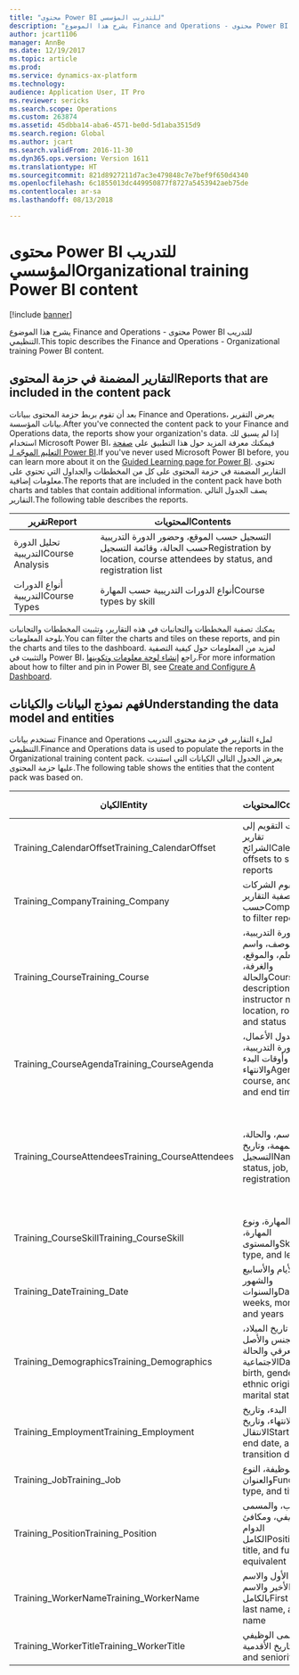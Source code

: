 ```yaml
---
title: "محتوى Power BI للتدريب المؤسسي"
description: "يشرح هذا الموضوع Finance and Operations - محتوى Power BI للتدريب التنظيمي."
author: jcart1106
manager: AnnBe
ms.date: 12/19/2017
ms.topic: article
ms.prod: 
ms.service: dynamics-ax-platform
ms.technology: 
audience: Application User, IT Pro
ms.reviewer: sericks
ms.search.scope: Operations
ms.custom: 263874
ms.assetid: 45dbba14-aba6-4571-be0d-5d1aba3515d9
ms.search.region: Global
ms.author: jcart
ms.search.validFrom: 2016-11-30
ms.dyn365.ops.version: Version 1611
ms.translationtype: HT
ms.sourcegitcommit: 821d8927211d7ac3e479848c7e7bef9f650d4340
ms.openlocfilehash: 6c1855013dc449950877f8727a5453942aeb75de
ms.contentlocale: ar-sa
ms.lasthandoff: 08/13/2018

---
```


# <a name="organizational-training-power-bi-content"></a><span data-ttu-id="6716a-103">محتوى Power BI للتدريب المؤسسي</span><span class="sxs-lookup"><span data-stu-id="6716a-103">Organizational training Power BI content</span></span>

[!include [banner](../includes/banner.md)]

<span data-ttu-id="6716a-104">يشرح هذا الموضوع Finance and Operations - محتوى Power BI للتدريب التنظيمي.</span><span class="sxs-lookup"><span data-stu-id="6716a-104">This topic describes the Finance and Operations - Organizational training Power BI content.</span></span>

## <a name="reports-that-are-included-in-the-content-pack"></a><span data-ttu-id="6716a-105">التقارير المضمنة في حزمة المحتوى</span><span class="sxs-lookup"><span data-stu-id="6716a-105">Reports that are included in the content pack</span></span>
<span data-ttu-id="6716a-106">بعد أن تقوم بربط حزمة المحتوى ببيانات Finance and Operations، يعرض التقرير بيانات المؤسسة.</span><span class="sxs-lookup"><span data-stu-id="6716a-106">After you've connected the content pack to your Finance and Operations data, the reports show your organization's data.</span></span> <span data-ttu-id="6716a-107">إذا لم يسبق لك استخدام Microsoft Power BI، فيمكنك معرفة المزيد حول هذا التطبيق على [صفحة التعليم الموجّه لـ Power BI](https://powerbi.microsoft.com/en-us/guided-learning/?WT.mc_id=PBIService_GetData).</span><span class="sxs-lookup"><span data-stu-id="6716a-107">If you've never used Microsoft Power BI before, you can learn more about it on the [Guided Learning page for Power BI](https://powerbi.microsoft.com/en-us/guided-learning/?WT.mc_id=PBIService_GetData).</span></span> <span data-ttu-id="6716a-108">تحتوي التقارير المضمنة في حزمة المحتوى على كل من المخططات والجداول التي تحتوي على معلومات إضافية.</span><span class="sxs-lookup"><span data-stu-id="6716a-108">The reports that are included in the content pack have both charts and tables that contain additional information.</span></span> <span data-ttu-id="6716a-109">يصف الجدول التالي التقارير.</span><span class="sxs-lookup"><span data-stu-id="6716a-109">The following table describes the reports.</span></span>

| <span data-ttu-id="6716a-110">تقرير</span><span class="sxs-lookup"><span data-stu-id="6716a-110">Report</span></span>          | <span data-ttu-id="6716a-111">المحتويات</span><span class="sxs-lookup"><span data-stu-id="6716a-111">Contents</span></span>                                                                    |
|-----------------|-----------------------------------------------------------------------------|
| <span data-ttu-id="6716a-112">تحليل الدورة التدريبية</span><span class="sxs-lookup"><span data-stu-id="6716a-112">Course Analysis</span></span> | <span data-ttu-id="6716a-113">التسجيل حسب الموقع، وحضور الدورة التدريبية حسب الحالة، وقائمة التسجيل</span><span class="sxs-lookup"><span data-stu-id="6716a-113">Registration by location, course attendees by status, and registration list</span></span> |
| <span data-ttu-id="6716a-114">أنواع الدورات التدريبية</span><span class="sxs-lookup"><span data-stu-id="6716a-114">Course Types</span></span>    | <span data-ttu-id="6716a-115">أنواع الدورات التدريبية حسب المهارة</span><span class="sxs-lookup"><span data-stu-id="6716a-115">Course types by skill</span></span>                                                       |

<span data-ttu-id="6716a-116">يمكنك تصفية المخططات والتجانبات في هذه التقارير، وتثبيت المخططات والتجانبات بلوحة المعلومات.</span><span class="sxs-lookup"><span data-stu-id="6716a-116">You can filter the charts and tiles on these reports, and pin the charts and tiles to the dashboard.</span></span> <span data-ttu-id="6716a-117">لمزيد من المعلومات حول كيفية التصفية والتثبيت في Power BI، راجع [إنشاء لوحة معلومات وتكوينها](https://powerbi.microsoft.com/en-us/guided-learning/powerbi-learning-4-2-create-configure-dashboards).</span><span class="sxs-lookup"><span data-stu-id="6716a-117">For more information about how to filter and pin in Power BI, see [Create and Configure A Dashboard](https://powerbi.microsoft.com/en-us/guided-learning/powerbi-learning-4-2-create-configure-dashboards).</span></span>

## <a name="understanding-the-data-model-and-entities"></a><span data-ttu-id="6716a-118">فهم نموذج البيانات والكيانات</span><span class="sxs-lookup"><span data-stu-id="6716a-118">Understanding the data model and entities</span></span>
<span data-ttu-id="6716a-119">تستخدم بيانات Finance and Operations لملء التقارير في حزمة محتوى التدريب التنظيمي.</span><span class="sxs-lookup"><span data-stu-id="6716a-119">Finance and Operations data is used to populate the reports in the Organizational training content pack.</span></span> <span data-ttu-id="6716a-120">يعرض الجدول التالي الكيانات التي استندت عليها حزمة المحتوى.</span><span class="sxs-lookup"><span data-stu-id="6716a-120">The following table shows the entities that the content pack was based on.</span></span>

| <span data-ttu-id="6716a-121">الكيان</span><span class="sxs-lookup"><span data-stu-id="6716a-121">Entity</span></span>                    | <span data-ttu-id="6716a-122">المحتويات</span><span class="sxs-lookup"><span data-stu-id="6716a-122">Contents</span></span>                                                         | <span data-ttu-id="6716a-123">العلاقات مع الكيانات الأخرى</span><span class="sxs-lookup"><span data-stu-id="6716a-123">Relationships with other entities</span></span> |
|---------------------------|------------------------------------------------------------------|-----------------------------------|
| <span data-ttu-id="6716a-124">Training\_CalendarOffset</span><span class="sxs-lookup"><span data-stu-id="6716a-124">Training\_CalendarOffset</span></span>  | <span data-ttu-id="6716a-125">مقاصات التقويم إلى تقارير الشرائح</span><span class="sxs-lookup"><span data-stu-id="6716a-125">Calendar offsets to slice reports</span></span>                                | <span data-ttu-id="6716a-126">Training\_CourseAgenda, Training\_CourseAttendees</span><span class="sxs-lookup"><span data-stu-id="6716a-126">Training\_CourseAgenda, Training\_CourseAttendees</span></span> |
| <span data-ttu-id="6716a-127">Training\_Company</span><span class="sxs-lookup"><span data-stu-id="6716a-127">Training\_Company</span></span>         | <span data-ttu-id="6716a-128">تقوم الشركات بتصفية التقارير حسب</span><span class="sxs-lookup"><span data-stu-id="6716a-128">Companies to filter reports by</span></span>                                   | <span data-ttu-id="6716a-129">Training\_CourseAgenda, Training\_CourseAttendees</span><span class="sxs-lookup"><span data-stu-id="6716a-129">Training\_CourseAgenda, Training\_CourseAttendees</span></span> |
| <span data-ttu-id="6716a-130">Training\_Course</span><span class="sxs-lookup"><span data-stu-id="6716a-130">Training\_Course</span></span>          | <span data-ttu-id="6716a-131">الدورة التدريبية، والوصف، واسم المعلم، والموقع، والغرفة، والحالة</span><span class="sxs-lookup"><span data-stu-id="6716a-131">Course, description, instructor name, location, room, and status</span></span> | <span data-ttu-id="6716a-132">Training\_CourseAgenda, Training\_CourseAttendees, Training\_CourseSkill</span><span class="sxs-lookup"><span data-stu-id="6716a-132">Training\_CourseAgenda, Training\_CourseAttendees, Training\_CourseSkill</span></span> |
| <span data-ttu-id="6716a-133">Training\_CourseAgenda</span><span class="sxs-lookup"><span data-stu-id="6716a-133">Training\_CourseAgenda</span></span>    | <span data-ttu-id="6716a-134">جدول الأعمال، والدورة التدريبية، وأوقات البدء والانتهاء</span><span class="sxs-lookup"><span data-stu-id="6716a-134">Agenda, course, and start and end times</span></span>                          | <span data-ttu-id="6716a-135">Training\_Company, Training\_CalendarOffset, Training\_Date, Training\_Course</span><span class="sxs-lookup"><span data-stu-id="6716a-135">Training\_Company, Training\_CalendarOffset, Training\_Date, Training\_Course</span></span> |
| <span data-ttu-id="6716a-136">Training\_CourseAttendees</span><span class="sxs-lookup"><span data-stu-id="6716a-136">Training\_CourseAttendees</span></span> | <span data-ttu-id="6716a-137">الاسم، والحالة، والمهمة، وتاريخ التسجيل</span><span class="sxs-lookup"><span data-stu-id="6716a-137">Name, status, job, and registration date</span></span>                         | <span data-ttu-id="6716a-138">Training\_Company, Training\_CalendarOffset, Training\_Date, Training\_Demographics, Training\_Employment, Training\_Course, Training\_WorkerName, Training\_WorkerTitle, Training\_Job, Training\_Position</span><span class="sxs-lookup"><span data-stu-id="6716a-138">Training\_Company, Training\_CalendarOffset, Training\_Date, Training\_Demographics, Training\_Employment, Training\_Course, Training\_WorkerName, Training\_WorkerTitle, Training\_Job, Training\_Position</span></span> |
| <span data-ttu-id="6716a-139">Training\_CourseSkill</span><span class="sxs-lookup"><span data-stu-id="6716a-139">Training\_CourseSkill</span></span>     | <span data-ttu-id="6716a-140">المهارة، ونوع المهارة، والمستوى</span><span class="sxs-lookup"><span data-stu-id="6716a-140">Skill, skill type, and level</span></span>                                     | <span data-ttu-id="6716a-141">Training\_Course</span><span class="sxs-lookup"><span data-stu-id="6716a-141">Training\_Course</span></span> |
| <span data-ttu-id="6716a-142">Training\_Date</span><span class="sxs-lookup"><span data-stu-id="6716a-142">Training\_Date</span></span>            | <span data-ttu-id="6716a-143">الأيام والأسابيع والشهور والسنوات</span><span class="sxs-lookup"><span data-stu-id="6716a-143">Days, weeks, months, and years</span></span>                                   | <span data-ttu-id="6716a-144">Training\_CourseAgenda, Training\_CourseAttendees</span><span class="sxs-lookup"><span data-stu-id="6716a-144">Training\_CourseAgenda, Training\_CourseAttendees</span></span> |
| <span data-ttu-id="6716a-145">Training\_Demographics</span><span class="sxs-lookup"><span data-stu-id="6716a-145">Training\_Demographics</span></span>    | <span data-ttu-id="6716a-146">تاريخ الميلاد، والجنس والأصل العرقي والحالة الاجتماعية</span><span class="sxs-lookup"><span data-stu-id="6716a-146">Date of birth, gender, ethnic origin, and marital status</span></span>         | <span data-ttu-id="6716a-147">Training\_CourseAgenda, Training\_CourseAttendees</span><span class="sxs-lookup"><span data-stu-id="6716a-147">Training\_CourseAgenda, Training\_CourseAttendees</span></span> |
| <span data-ttu-id="6716a-148">Training\_Employment</span><span class="sxs-lookup"><span data-stu-id="6716a-148">Training\_Employment</span></span>      | <span data-ttu-id="6716a-149">تاريخ البدء، وتاريخ الانتهاء، وتاريخ الانتقال</span><span class="sxs-lookup"><span data-stu-id="6716a-149">Start date, end date, and transition date</span></span>                        | <span data-ttu-id="6716a-150">Training\_CourseAgenda, Training\_CourseAttendees</span><span class="sxs-lookup"><span data-stu-id="6716a-150">Training\_CourseAgenda, Training\_CourseAttendees</span></span> |
| <span data-ttu-id="6716a-151">Training\_Job</span><span class="sxs-lookup"><span data-stu-id="6716a-151">Training\_Job</span></span>             | <span data-ttu-id="6716a-152">الوظيفة، النوع والعنوان</span><span class="sxs-lookup"><span data-stu-id="6716a-152">Function, type, and title</span></span>                                        | <span data-ttu-id="6716a-153">Training\_CourseAgenda, Training\_CourseAttendees</span><span class="sxs-lookup"><span data-stu-id="6716a-153">Training\_CourseAgenda, Training\_CourseAttendees</span></span> |
| <span data-ttu-id="6716a-154">Training\_Position</span><span class="sxs-lookup"><span data-stu-id="6716a-154">Training\_Position</span></span>        | <span data-ttu-id="6716a-155">المنصب، والمسمى الوظيفي، ومكافئ الدوام الكامل‬</span><span class="sxs-lookup"><span data-stu-id="6716a-155">Position, title, and full-time equivalent (FTE)</span></span>                  | <span data-ttu-id="6716a-156">Training\_CourseAgenda, Training\_CourseAttendees</span><span class="sxs-lookup"><span data-stu-id="6716a-156">Training\_CourseAgenda, Training\_CourseAttendees</span></span> |
| <span data-ttu-id="6716a-157">Training\_WorkerName</span><span class="sxs-lookup"><span data-stu-id="6716a-157">Training\_WorkerName</span></span>      | <span data-ttu-id="6716a-158">الاسم الأول والاسم الأخير والاسم بالكامل</span><span class="sxs-lookup"><span data-stu-id="6716a-158">First name, last name, and full name</span></span>                             | <span data-ttu-id="6716a-159">Training\_CourseAttendees</span><span class="sxs-lookup"><span data-stu-id="6716a-159">Training\_CourseAttendees</span></span> |
| <span data-ttu-id="6716a-160">Training\_WorkerTitle</span><span class="sxs-lookup"><span data-stu-id="6716a-160">Training\_WorkerTitle</span></span>     | <span data-ttu-id="6716a-161">المسمى الوظيفي وتاريخ الأقدمية</span><span class="sxs-lookup"><span data-stu-id="6716a-161">Title and seniority date</span></span>                                         | <span data-ttu-id="6716a-162">Training\_CourseAttendees</span><span class="sxs-lookup"><span data-stu-id="6716a-162">Training\_CourseAttendees</span></span> |

